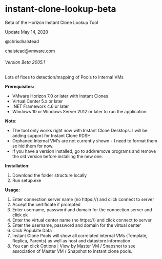 # instant-clone-lookup-beta
Beta of the Horizon Instant Clone Lookup Tool

Update May 14, 2020

@chrisdhalstead

chalstead@vmware.com

###### Version Beta 2005.1

Lots of fixes to detection/mapping of Pools to Internal VMs

**Prerequisites:**

- VMware Horizon 7.0 or later with Instant Clones
- Virtual Center 5.x or later
- .NET Framework 4.6 or later
- Windows 10 or Windows Server 2012 or later to run the application

**Note**:

- The tool only works right now with Instant Clone Desktops.  I will be adding support for Instant Clone RDSH
- Orphaned Internal VM's are not currently shown - I need to format them so hid them for now.
- If you have a version installed, go to add/remove programs and remove the old version before installing the new one.

**Installation:**

1. Download the folder structure locally
2. Run setup.exe

**Usage:**

1. Enter connection server name (no https://) and click connect to server
2. Accept the certificate if prompted
3. Enter username, password and domain for the connection server and click ok
4. Enter the virtual center name (no https://) and click connect to server
5. Enter the username, password and domain for the virtual center
6. Click Populate Data
7. Instant Clone Pools will show all correlated internal VMs (Template, Replica, Parents) as well as host and datastore information
8. You can click Options | View by Master VM / Snapshot to see association of Master VM / Snapshot to instant clone pools.